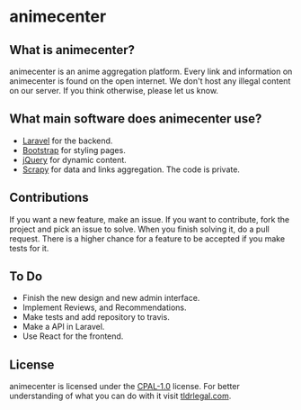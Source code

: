 # animecenter

## What is animecenter?

animecenter is an anime aggregation platform. Every link and information on animecenter is found on the open internet. We don't host any illegal content on our server. 
If you think otherwise, please let us know.

## What main software does animecenter use?

- [Laravel](http://laravel.com) for the backend.
- [Bootstrap](https://getbootstrap.com) for styling pages.
- [jQuery](https://jquery.con) for dynamic content.
- [Scrapy](https://scrapy.org/) for data and links aggregation. The code is private.

## Contributions

If you want a new feature, make an issue.
If you want to contribute, fork the project and pick an issue to solve. When you finish solving it, do a pull request.
There is a higher chance for a feature to be accepted if you make tests for it.

## To Do

- Finish the new design and new admin interface.
- Implement Reviews, and Recommendations.
- Make tests and add repository to travis.
- Make a API in Laravel.
- Use React for the frontend.

## License

animecenter is licensed under the [CPAL-1.0](http://opensource.org/licenses/CPAL-1.0) license.
For better understanding of what you can do with it visit [tldrlegal.com](https://tldrlegal.com/license/common-public-attribution-license-version-1.0-(cpal-1.0)).
